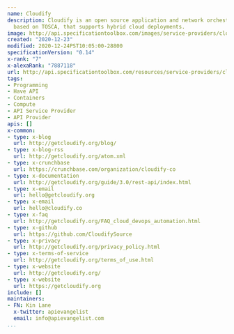 ```yaml
---
name: Cloudify
description: Cloudify is an open source application and network orchestration framework
  based on TOSCA, that supports hybrid cloud deployments.
image: http://api.specificationtoolbox.com/images/service-providers/cloudify.jpg
created: "2020-12-23"
modified: 2020-12-24PST10:05:00-28800
specificationVersion: "0.14"
x-rank: "7"
x-alexaRank: "7887118"
url: http://api.specificationtoolbox.com/resources/service-providers/cloudify/
tags:
- Programming
- Have API
- Containers
- Compute
- API Service Provider
- API Provider
apis: []
x-common:
- type: x-blog
  url: http://getcloudify.org/blog/
- type: x-blog-rss
  url: http://getcloudify.org/atom.xml
- type: x-crunchbase
  url: https://crunchbase.com/organization/cloudify-co
- type: x-documentation
  url: http://getcloudify.org/guide/3.0/rest-api/index.html
- type: x-email
  url: hello@getcloudify.org
- type: x-email
  url: hello@cloudify.co
- type: x-faq
  url: http://getcloudify.org/FAQ_cloud_devops_automation.html
- type: x-github
  url: https://github.com/CloudifySource
- type: x-privacy
  url: http://getcloudify.org/privacy_policy.html
- type: x-terms-of-service
  url: http://getcloudify.org/terms_of_use.html
- type: x-website
  url: http://getcloudify.org/
- type: x-website
  url: https://getcloudify.org
include: []
maintainers:
- FN: Kin Lane
  x-twitter: apievangelist
  email: info@apievangelist.com
...
```

